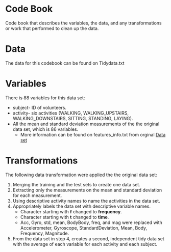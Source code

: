 # Code Book
Code book that describes the variables, the data, and any transformations or work that performed to clean up the data.

# Data
The data for this codebook can be found on Tidydata.txt

# Variables
There is 88 variables for this data set:

* subject- ID of volunteers.
* activity- six activities (WALKING, WALKING_UPSTAIRS, WALKING_DOWNSTAIRS, SITTING, STANDING, LAYING).
* All the mean and standard deviation measurements of the the original data set, which is 86 variables.
  * More information can be found on features_info.txt from orginal [Data set](http://archive.ics.uci.edu/ml/datasets/Human+Activity+Recognition+Using+Smartphones)

# Transformations
The following data transformation were applied the the original data set:

1. Merging the training and the test sets to create one data set.
2. Extracting only the measurements on the mean and standard deviation for each measurement.
3. Using descriptive activity names to name the activities in the data set.
4. Appropriately labels the data set with descriptive variable names.
    * Character starting with **f** changed to **frequency**.
    * Character starting with **t** changed to **time**.
    * Acc, Gyro, std, mean, BodyBody, freq, and  mag were replaced with Accelerometer, Gyroscope, StandardDeviation, Mean, Body, Frequency, Magnitude.
5. From the data set in step 4, creates a second, independent tidy data set with the average of each variable for each activity and each subject.
